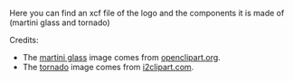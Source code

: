 Here you can find an xcf file of the logo and the components it is made of (martini glass and tornado)

Credits:

* The [martini glass](martini_glass_k_yager_10r.png) image comes from [openclipart.org](https://openclipart.org/detail/martini-glass-k-yager-10r-by-anonymous).
* The [tornado](tornado.svg) image comes from [i2clipart.com](http://www.i2clipart.com/clipart-tornado-82fc).
